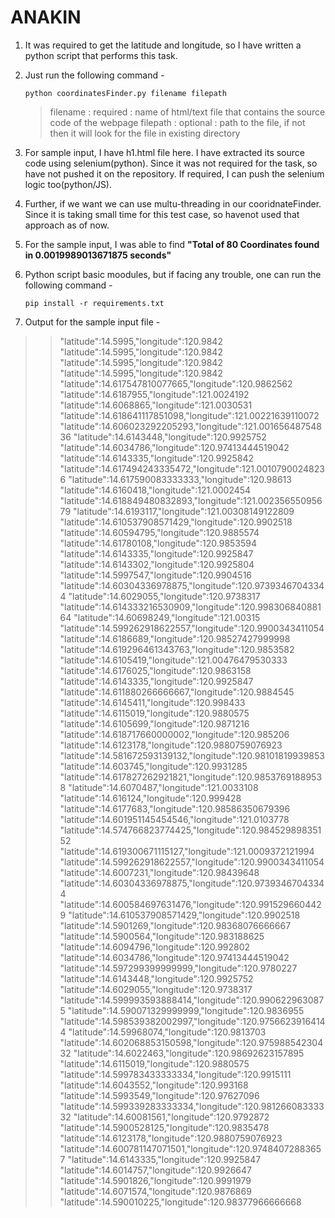 # ANAKIN

1. It was required to get the latitude and longitude, so I have written a python script that performs this task.

2. Just run the following command - 
    ```
    python coordinatesFinder.py filename filepath
    ```
      >filename : required : name of html/text file that contains the source code of the webpage
      >filepath : optional : path to the file, if not then it will look for the file in existing directory

3. For sample input, I have h1.html file here. I have extracted its source code using selenium(python). Since it was not required for the task, so have not pushed it on the repository. If required, I can push the selenium logic too(python/JS).

4. Further, if we want we can use multu-threading in our cooridnateFinder. Since it is taking small time for this test case, so havenot used that approach as of now.

5. For the sample input, I was able to find **"Total of 80 Coordinates found in 0.0019989013671875 seconds"**

6. Python script basic moodules, but if facing any trouble, one can run the following command - 
    ```
    pip install -r requirements.txt 
    ```
7. Output for the sample input file - 
>>"latitude":14.5995,"longitude":120.9842
>>"latitude":14.5995,"longitude":120.9842
>>"latitude":14.5995,"longitude":120.9842
>>"latitude":14.5995,"longitude":120.9842
>>"latitude":14.617547810077665,"longitude":120.9862562
>>"latitude":14.6187955,"longitude":121.0024192
>>"latitude":14.6068865,"longitude":121.0030531
>>"latitude":14.618641117851098,"longitude":121.00221639110072
>>"latitude":14.606023292205293,"longitude":121.00165648754836
>>"latitude":14.6143448,"longitude":120.9925752
>>"latitude":14.6034786,"longitude":120.97413444519042
>>"latitude":14.6143335,"longitude":120.9925842
>>"latitude":14.617494243335472,"longitude":121.00107900248236
>>"latitude":14.617590083333333,"longitude":120.98613
>>"latitude":14.6160418,"longitude":121.0002454
>>"latitude":14.618849480832893,"longitude":121.00235655095679
>>"latitude":14.6193117,"longitude":121.00308149122809
>>"latitude":14.610537908571429,"longitude":120.9902518
>>"latitude":14.60594795,"longitude":120.9885574
>>"latitude":14.61780108,"longitude":120.9853594
>>"latitude":14.6143335,"longitude":120.9925847
>>"latitude":14.6143302,"longitude":120.9925804
>>"latitude":14.5997547,"longitude":120.9904516
>>"latitude":14.60304336978875,"longitude":120.97393467043344
>>"latitude":14.6029055,"longitude":120.9738317
>>"latitude":14.614333216530909,"longitude":120.99830684088164
>>"latitude":14.60698249,"longitude":121.00315
>>"latitude":14.599262918622557,"longitude":120.9900343411054
>>"latitude":14.6186689,"longitude":120.98527427999998
>>"latitude":14.619296461343763,"longitude":120.9853582
>>"latitude":14.6105419,"longitude":121.00476479530333
>>"latitude":14.6176025,"longitude":120.9863158
>>"latitude":14.6143335,"longitude":120.9925847
>>"latitude":14.611880266666667,"longitude":120.9884545
>>"latitude":14.6145411,"longitude":120.998433
>>"latitude":14.6115019,"longitude":120.9880575
>>"latitude":14.6105699,"longitude":120.9871216
>>"latitude":14.618717660000002,"longitude":120.985206
>>"latitude":14.6123178,"longitude":120.9880759076923
>>"latitude":14.581672593139132,"longitude":120.98101819939853
>>"latitude":14.603745,"longitude":120.9931285
>>"latitude":14.617827262921821,"longitude":120.98537691889538
>>"latitude":14.6070487,"longitude":121.0033108
>>"latitude":14.616124,"longitude":120.999428
>>"latitude":14.6177683,"longitude":120.98586350679396
>>"latitude":14.601951145454546,"longitude":121.0103778
>>"latitude":14.574766823774425,"longitude":120.98452989835152
>>"latitude":14.619300671115127,"longitude":121.0009372121994
>>"latitude":14.599262918622557,"longitude":120.9900343411054
>>"latitude":14.6007231,"longitude":120.98439648
>>"latitude":14.60304336978875,"longitude":120.97393467043344
>>"latitude":14.600584697631476,"longitude":120.9915296604429
>>"latitude":14.610537908571429,"longitude":120.9902518
>>"latitude":14.5901269,"longitude":120.98368076666667
>>"latitude":14.5900564,"longitude":120.983188625
>>"latitude":14.6094796,"longitude":120.992802
>>"latitude":14.6034786,"longitude":120.97413444519042
>>"latitude":14.597299399999999,"longitude":120.9780227
>>"latitude":14.6143448,"longitude":120.9925752
>>"latitude":14.6029055,"longitude":120.9738317
>>"latitude":14.599993593888414,"longitude":120.9906229630875
>>"latitude":14.590071329999999,"longitude":120.9836955
>>"latitude":14.598539382002997,"longitude":120.97566239164144
>>"latitude":14.59968074,"longitude":120.9813703
>>"latitude":14.602068853150598,"longitude":120.97598854230432
>>"latitude":14.6022463,"longitude":120.98692623157895
>>"latitude":14.6115019,"longitude":120.9880575
>>"latitude":14.599783433333334,"longitude":120.9915111
>>"latitude":14.6043552,"longitude":120.993168
>>"latitude":14.5993549,"longitude":120.97627096
>>"latitude":14.599339283333334,"longitude":120.98126608333332
>>"latitude":14.60081561,"longitude":120.9792872
>>"latitude":14.5900528125,"longitude":120.9835478
>>"latitude":14.6123178,"longitude":120.9880759076923
>>"latitude":14.600781147071501,"longitude":120.97484072883657
>>"latitude":14.6143335,"longitude":120.9925847
>>"latitude":14.6014757,"longitude":120.9926647
>>"latitude":14.5901826,"longitude":120.9991979
>>"latitude":14.6071574,"longitude":120.9876869
>>"latitude":14.590010225,"longitude":120.98377966666668

